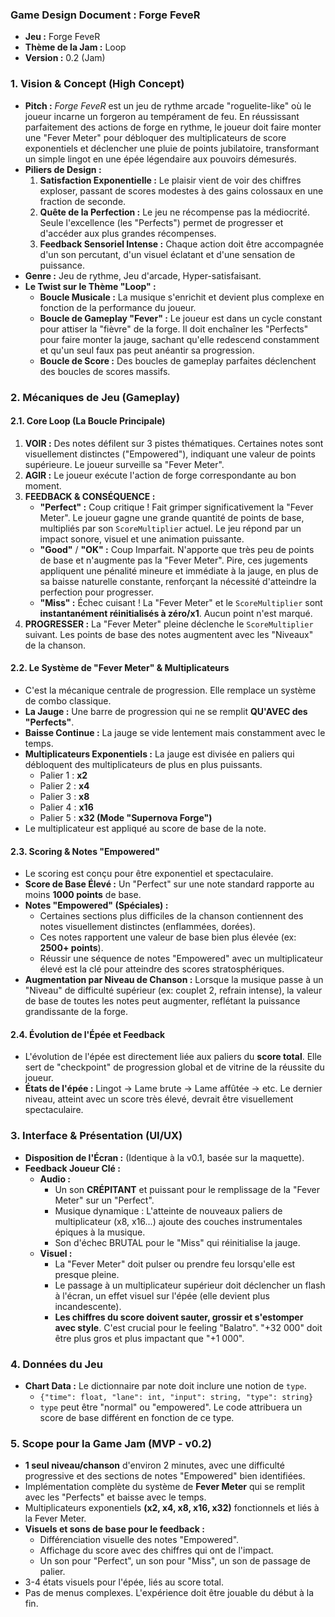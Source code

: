 ### **Game Design Document : Forge FeveR**

- **Jeu :** Forge FeveR
- **Thème de la Jam :** Loop
- **Version :** 0.2 (Jam)

### **1. Vision & Concept (High Concept)**

- **Pitch :** _Forge FeveR_ est un jeu de rythme arcade "roguelite-like" où le joueur incarne un forgeron au tempérament de feu. En réussissant parfaitement des actions de forge en rythme, le joueur doit faire monter une "Fever Meter" pour débloquer des multiplicateurs de score exponentiels et déclencher une pluie de points jubilatoire, transformant un simple lingot en une épée légendaire aux pouvoirs démesurés.
- **Piliers de Design :**
  1.  **Satisfaction Exponentielle :** Le plaisir vient de voir des chiffres exploser, passant de scores modestes à des gains colossaux en une fraction de seconde.
  2.  **Quête de la Perfection :** Le jeu ne récompense pas la médiocrité. Seule l'excellence (les "Perfects") permet de progresser et d'accéder aux plus grandes récompenses.
  3.  **Feedback Sensoriel Intense :** Chaque action doit être accompagnée d'un son percutant, d'un visuel éclatant et d'une sensation de puissance.
- **Genre :** Jeu de rythme, Jeu d'arcade, Hyper-satisfaisant.
- **Le Twist sur le Thème "Loop" :**
  - **Boucle Musicale :** La musique s'enrichit et devient plus complexe en fonction de la performance du joueur.
  - **Boucle de Gameplay "Fever" :** Le joueur est dans un cycle constant pour attiser la "fièvre" de la forge. Il doit enchaîner les "Perfects" pour faire monter la jauge, sachant qu'elle redescend constamment et qu'un seul faux pas peut anéantir sa progression.
  - **Boucle de Score :** Des boucles de gameplay parfaites déclenchent des boucles de scores massifs.

### **2. Mécaniques de Jeu (Gameplay)**

#### **2.1. Core Loop (La Boucle Principale)**

1.  **VOIR :** Des notes défilent sur 3 pistes thématiques. Certaines notes sont visuellement distinctes ("Empowered"), indiquant une valeur de points supérieure. Le joueur surveille sa "Fever Meter".
2.  **AGIR :** Le joueur exécute l'action de forge correspondante au bon moment.
3.  **FEEDBACK & CONSÉQUENCE :**
    - **"Perfect" :** Coup critique ! Fait grimper significativement la "Fever Meter". Le joueur gagne une grande quantité de points de base, multipliés par son `ScoreMultiplier` actuel. Le jeu répond par un impact sonore, visuel et une animation puissante.
    - **"Good"** / **"OK" :** Coup Imparfait. N'apporte que très peu de points de base et n'augmente pas la "Fever Meter". Pire, ces jugements appliquent une pénalité mineure et immédiate à la jauge, en plus de sa baisse naturelle constante, renforçant la nécessité d'atteindre la perfection pour progresser.
    - **"Miss" :** Échec cuisant ! La "Fever Meter" et le `ScoreMultiplier` sont **instantanément réinitialisés à zéro/x1**. Aucun point n'est marqué.
4.  **PROGRESSER :** La "Fever Meter" pleine déclenche le `ScoreMultiplier` suivant. Les points de base des notes augmentent avec les "Niveaux" de la chanson.

#### **2.2. Le Système de "Fever Meter" & Multiplicateurs**

- C'est la mécanique centrale de progression. Elle remplace un système de combo classique.
- **La Jauge :** Une barre de progression qui ne se remplit **QU'AVEC des "Perfects"**.
- **Baisse Continue :** La jauge se vide lentement mais constamment avec le temps.
- **Multiplicateurs Exponentiels :** La jauge est divisée en paliers qui débloquent des multiplicateurs de plus en plus puissants.
  - Palier 1 : **x2**
  - Palier 2 : **x4**
  - Palier 3 : **x8**
  - Palier 4 : **x16**
  - Palier 5 : **x32 (Mode "Supernova Forge")**
- Le multiplicateur est appliqué au score de base de la note.

#### **2.3. Scoring & Notes "Empowered"**

- Le scoring est conçu pour être exponentiel et spectaculaire.
- **Score de Base Élevé :** Un "Perfect" sur une note standard rapporte au moins **1000 points** de base.
- **Notes "Empowered" (Spéciales) :**
  - Certaines sections plus difficiles de la chanson contiennent des notes visuellement distinctes (enflammées, dorées).
  - Ces notes rapportent une valeur de base bien plus élevée (ex: **2500+ points**).
  - Réussir une séquence de notes "Empowered" avec un multiplicateur élevé est la clé pour atteindre des scores stratosphériques.
- **Augmentation par Niveau de Chanson :** Lorsque la musique passe à un "Niveau" de difficulté supérieur (ex: couplet 2, refrain intense), la valeur de base de toutes les notes peut augmenter, reflétant la puissance grandissante de la forge.

#### **2.4. Évolution de l'Épée et Feedback**

- L'évolution de l'épée est directement liée aux paliers du **score total**. Elle sert de "checkpoint" de progression global et de vitrine de la réussite du joueur.
- **États de l'épée :** Lingot -> Lame brute -> Lame affûtée -> etc. Le dernier niveau, atteint avec un score très élevé, devrait être visuellement spectaculaire.

### **3. Interface & Présentation (UI/UX)**

- **Disposition de l'Écran :** (Identique à la v0.1, basée sur la maquette).
- **Feedback Joueur Clé :**
  - **Audio :**
    - Un son **CRÉPITANT** et puissant pour le remplissage de la "Fever Meter" sur un "Perfect".
    - Musique dynamique : L'atteinte de nouveaux paliers de multiplicateur (x8, x16...) ajoute des couches instrumentales épiques à la musique.
    - Son d'échec BRUTAL pour le "Miss" qui réinitialise la jauge.
  - **Visuel :**
    - La "Fever Meter" doit pulser ou prendre feu lorsqu'elle est presque pleine.
    - Le passage à un multiplicateur supérieur doit déclencher un flash à l'écran, un effet visuel sur l'épée (elle devient plus incandescente).
    - **Les chiffres du score doivent sauter, grossir et s'estomper avec style**. C'est crucial pour le feeling "Balatro". "+32 000" doit être plus gros et plus impactant que "+1 000".

### **4. Données du Jeu**

- **Chart Data :** Le dictionnaire par note doit inclure une notion de `type`.
  - `{"time": float, "lane": int, "input": string, "type": string}`
  - `type` peut être "normal" ou "empowered". Le code attribuera un score de base différent en fonction de ce type.

### **5. Scope pour la Game Jam (MVP - v0.2)**

- **1 seul niveau/chanson** d'environ 2 minutes, avec une difficulté progressive et des sections de notes "Empowered" bien identifiées.
- Implémentation complète du système de **Fever Meter** qui se remplit avec les "Perfects" et baisse avec le temps.
- Multiplicateurs exponentiels **(x2, x4, x8, x16, x32)** fonctionnels et liés à la Fever Meter.
- **Visuels et sons de base pour le feedback :**
  - Différenciation visuelle des notes "Empowered".
  - Affichage du score avec des chiffres qui ont de l'impact.
  - Un son pour "Perfect", un son pour "Miss", un son de passage de palier.
- 3-4 états visuels pour l'épée, liés au score total.
- Pas de menus complexes. L'expérience doit être jouable du début à la fin.

